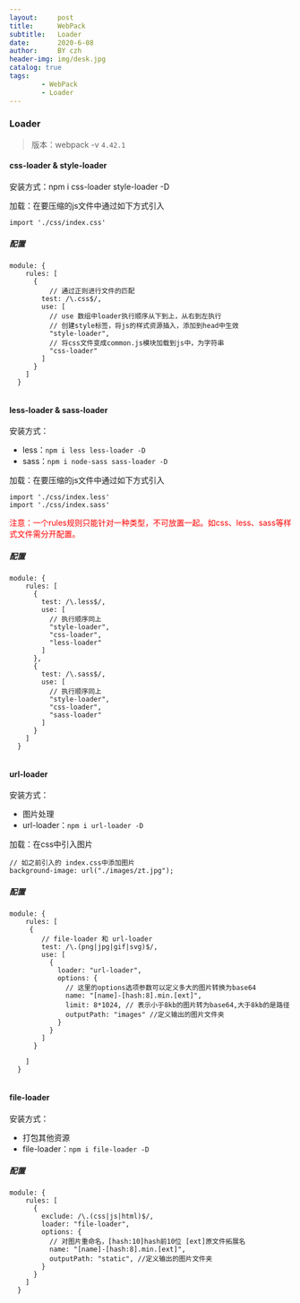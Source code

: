 ```yaml
---
layout:     post
title:      WebPack
subtitle:   Loader
date:       2020-6-08
author:     BY czh
header-img: img/desk.jpg
catalog: true
tags:
		- WebPack
		- Loader
---
```


### Loader

>版本：webpack -v `4.42.1`

#### css-loader & style-loader

安装方式：npm i css-loader style-loader -D

加载：在要压缩的js文件中通过如下方式引入

`
import './css/index.css'
`

##### 配置

```
module: {
    rules: [
      {
      	  // 通过正则进行文件的匹配
        test: /\.css$/,
        use: [
          // use 数组中loader执行顺序从下到上，从右到左执行
          // 创建style标签，将js的样式资源插入，添加到head中生效
          "style-loader",
          // 将css文件变成common.js模块加载到js中，为字符串
          "css-loader"
        ]
      }
    ]
  }
  
```

#### less-loader & sass-loader

安装方式：

*  less：`npm i less less-loader -D` 
* sass：`npm i node-sass sass-loader -D`

加载：在要压缩的js文件中通过如下方式引入

```
import './css/index.less'
import './css/index.sass'
```

<font color="red">注意：一个rules规则只能针对一种类型，不可放置一起。如css、less、sass等样式文件需分开配置。</font>

##### 配置

```
module: {
    rules: [
      {
        test: /\.less$/,
        use: [
          // 执行顺序同上
          "style-loader",
          "css-loader",
          "less-loader"
        ]
      },
      {
        test: /\.sass$/,
        use: [
          // 执行顺序同上
          "style-loader",
          "css-loader",
          "sass-loader"
        ]
      }
    ]
  }
  
```
#### url-loader

安装方式：

* 图片处理
* url-loader：`npm i url-loader -D` 

加载：在css中引入图片

```
// 如之前引入的 index.css中添加图片
background-image: url("./images/zt.jpg");
```

##### 配置

```
module: {
    rules: [
     {
        // file-loader 和 url-loader
        test: /\.(png|jpg|gif|svg)$/,
        use: [
          {
            loader: "url-loader",
            options: {
              // 这里的options选项参数可以定义多大的图片转换为base64
              name: "[name]-[hash:8].min.[ext]",
              limit: 8*1024, // 表示小于8kb的图片转为base64,大于8kb的是路径
              outputPath: "images" //定义输出的图片文件夹
            }
          }
        ]
      }
      
    ]
  }
  
```

#### file-loader

安装方式：

* 打包其他资源
* file-loader：`npm i file-loader -D` 


##### 配置

```
module: {
    rules: [
      {
        exclude: /\.(css|js|html)$/,
        loader: "file-loader",
        options: {
          // 对图片重命名，[hash:10]hash前10位 [ext]原文件拓展名
          name: "[name]-[hash:8].min.[ext]",
          outputPath: "static", //定义输出的图片文件夹
        }
      }
    ]
  }
  
```